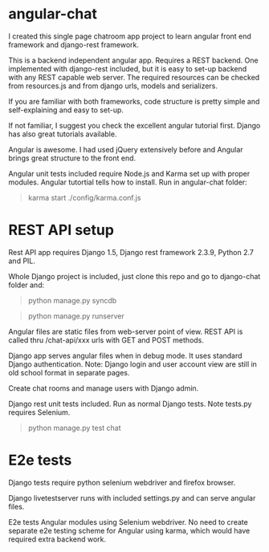 angular-chat
============

I created this single page chatroom app project to learn angular front end framework and django-rest framework.

This is a backend independent angular app. Requires a REST backend. One implemented with django-rest included, but it is easy to set-up backend with any REST capable web server. The required resources can be checked from resources.js and from django urls, models and serializers.

If you are familiar with both frameworks, code structure is pretty simple and self-explaining and easy to set-up.

If not familiar, I suggest you check the excellent angular tutorial first. Django has also great tutorials available.

Angular is awesome. I had used jQuery extensively before and Angular brings great structure to the front end.

Angular unit tests included require Node.js and Karma set up with proper modules. Angular tutortial tells how to install. Run in angular-chat folder: 
> karma start ./config/karma.conf.js


REST API setup
==============

Rest API app requires Django 1.5, Django rest framework 2.3.9, Python 2.7 and PIL.

Whole Django project is included, just clone this repo and go to django-chat folder and:
> python manage.py syncdb 

> python manage.py runserver

Angular files are static files from web-server point of view. REST API is called thru /chat-api/xxx urls with GET and POST methods.

Django app serves angular files when in debug mode. It uses standard Django authentication. Note: Django login and user account view are still in old school format in separate pages.

Create chat rooms and manage users with Django admin. 

Django rest unit tests included. Run as normal Django tests. Note tests.py requires Selenium.
> python manage.py test chat

E2e tests
==========

Django tests require python selenium webdriver and firefox browser.

Django livetestserver runs with included settings.py and can serve angular files.

E2e tests Angular modules using Selenium webdriver. No need to create separate e2e testing scheme for Angular using karma, which would have required extra backend work.
